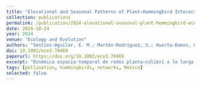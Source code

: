 ```yaml
---
title: "Elevational and Seasonal Patterns of Plant–Hummingbird Interactions in a High Tropical Mountain"
collection: publications
permalink: /publication/2024-elevational-seasonal-plant-hummingbird-ece3.md
date: 2024-10-24
year: 2024
venue: "Ecology and Evolution"
authors: "Sentíes-Aguilar, E. M.; Martén-Rodríguez, S.; Huerta-Ramos, G.; Díaz-Infante, S.; López-Segoviano, G.; Aguirre-Jaimes, A.; Quesada-Avendaño, M.; Cortés-Flores, J.; Arizmendi, M. del C."
doi: 10.1002/ece3.70469
paperurl: https://doi.org/10.1002/ece3.70469
excerpt: "Dinámica espacio-temporal de redes planta–colibrí a lo largo de un gradiente altitudinal en un volcán tropical."
tags: [pollination, hummingbirds, networks, Mexico]
selected: false
---
```

